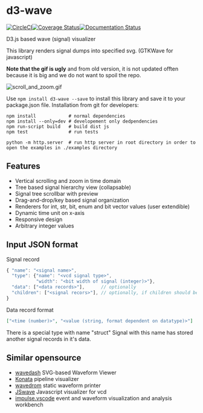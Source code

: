 # d3-wave
[![CircleCI](https://dl.circleci.com/status-badge/img/gh/Nic30/d3-wave/tree/master.svg?style=svg)](https://dl.circleci.com/status-badge/redirect/gh/Nic30/d3-wave/tree/master)[![Coverage Status](https://coveralls.io/repos/github/Nic30/d3-wave/badge.svg?branch=master)](https://coveralls.io/github/Nic30/d3-wave?branch=master)[![Documentation Status](https://readthedocs.org/projects/d3-wave/badge/?version=latest)](http://d3-wave.readthedocs.io/en/latest/?badge=latest)

D3.js based wave (signal) visualizer

This library renders signal dumps into specified svg. (GTKWave for javascript)


**Note that the gif is ugly** and from old version, it is not updated offten because it is big and we do not want to spoil the repo.

![scroll_and_zoom.gif](doc/scroll_and_zoom.gif)

Use `npm install d3-wave --save` to install this library and save it to your package.json file.
Installation from git for developers:
```
npm install            # normal dependencies
npm install --only=dev # developement only dedpendencies
npm run-script build   # build dist js
npm test               # run tests

python -m http.server  # run http server in root directory in order to open the examples in ./examples directory
```

## Features

* Vertical scrolling and zoom in time domain
* Tree based signal hierarchy view (collapsable)
* Signal tree scrollbar with preview
* Drag-and-drop/key based signal organization
* Renderers for int, str, bit, enum and bit vector values (user extendible)
* Dynamic time unit on x-axis
* Responsive design
* Arbitrary integer values

## Input JSON format

Signal record
```js
{ "name": "<signal name>",
  "type": {"name": "<vcd signal type>",
           "width": "<bit width of signal (integer)>"},
  "data": ["<data records>"],      // optionally
  "children": ["<signal recors>"], // optionally, if children should be collapsed by default use _children
}
```

Data record format
```json
["<time (number)>", "<value (string, format dependent on datatype)>"]
```

There is a special type with name "struct"
Signal with this name has stored another signal records in it's data.


## Similar opensource

* [wavedash](https://github.com/donn/wavedash) SVG-based Waveform Viewer
* [Konata](https://github.com/shioyadan/Konata) pipeline visualizer
* [wavedrom](https://github.com/wavedrom/wavedrom) static waveform printer
* [JSwave](https://github.com/kwf37/JSwave) Javascript visualizer for vcd
* [impulse.vscode](https://github.com/toem/impulse.vscode) event and waveform visualization and analysis workbench 

